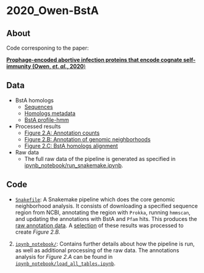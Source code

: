 # 2020_Owen-BstA

## About
Code corresponing to the paper:

[**Prophage-encoded abortive infection proteins that encode cognate self-immunity (Owen, *et. al.*, 2020**)]()

## Data
- BstA homologs
  - [Sequences](https://github.com/baymlab/2020_Owen-BstA/blob/master/data/BstAhomologs/bsta_homologs.faa)
  - [Homologs metadata](https://github.com/baymlab/2020_Owen-BstA/blob/master/data/BstAhomologs/bsta_homologs.tsv)
  - [BstA profile-hmm](https://github.com/baymlab/2020_Owen-BstA/blob/master/data/BstAhomologs/bsta.hmm)
- Processed results
  - [Figure 2.A: Annotation counts](https://github.com/baymlab/2020_Owen-BstA/blob/master/data/Figures/2A/annotation_counts.tsv)
  - [Figure 2.B: Annotation of genomic neighborhoods](https://github.com/baymlab/2020_Owen-BstA/tree/master/data/Figures/2B)
  - [Figure 2.C: BstA homologs alignment](https://github.com/baymlab/2020_Owen-BstA/blob/master/data/Figures/2C/bsta_alignment.afa)
- Raw data
  - The full raw data of the pipeline is generated as specified in [ipynb_notebook/run_snakemake.ipynb](ipynb_notebook/run_snakemake.ipynb).

## Code
- [`Snakefile`](https://github.com/baymlab/2020_Owen-BstA/blob/master/Snakefile): A Snakemake pipeline which does the core genomic neighborhood analysis. It consists of downloading a specified sequence region from NCBI, annotating the region with `Prokka`, running `hmmscan`, and updating the annotations with BstA and `Pfam` hits. This produces the [raw annotation data](ipynb_notebook/run_snakemake.ipynb). A [selection](https://github.com/baymlab/2020_Owen-BstA/blob/master/data/Figures/2B/selected_genomic_neighborhoods.tsv) of these results was processed to create *Figure 2.B*.
2. [`ipynb_notebook/`](https://github.com/baymlab/2020_Owen-BstA/tree/601ce14f9d81d701d49e474615e261b4d5f28230/ipynb_notebook): Contains further details about how the pipeline is run, as well as additional processing of the raw data. The annotations analysis for *Figure 2.A* can be found in [`ipynb_notebook/load_all_tables.ipynb`](https://github.com/baymlab/2020_Owen-BstA/blob/601ce14f9d81d701d49e474615e261b4d5f28230/ipynb_notebook/load_all_tables.ipynb).
